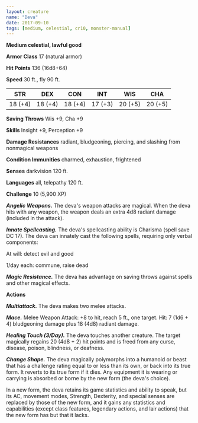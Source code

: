 ```yaml
---
layout: creature
name: "Deva"
date: 2017-09-10
tags: [medium, celestial, cr10, monster-manual]
---
```


**Medium celestial, lawful good**

**Armor Class** 17 (natural armor)

**Hit Points** 136 (16d8+64)

**Speed** 30 ft., fly 90 ft.

|   STR   |   DEX   |   CON   |   INT   |   WIS   |   CHA   |
|:-----:|:-----:|:-----:|:-----:|:-----:|:-----:|
| 18 (+4) | 18 (+4) | 18 (+4) | 17 (+3) | 20 (+5) | 20 (+5) |

**Saving Throws** Wis +9, Cha +9

**Skills** Insight +9, Perception +9

**Damage Resistances** radiant, bludgeoning, piercing, and slashing from nonmagical weapons

**Condition Immunities** charmed, exhaustion, frightened

**Senses** darkvision 120 ft.

**Languages** all, telepathy 120 ft.

**Challenge** 10 (5,900 XP)

***Angelic Weapons.*** The deva's weapon attacks are magical. When the deva hits with any weapon, the weapon deals an extra 4d8 radiant damage (included in the attack).

***Innate Spellcasting.*** The deva's spellcasting ability is Charisma (spell save DC 17). The deva can innately cast the following spells, requiring only verbal components: 

At will: detect evil and good

1/day each: commune, raise dead

***Magic Resistance.*** The deva has advantage on saving throws against spells and other magical effects.

**Actions**

***Multiattack.*** The deva makes two melee attacks.

***Mace.*** Melee Weapon Attack: +8 to hit, reach 5 ft., one target. Hit: 7 (1d6 + 4) bludgeoning damage plus 18 (4d8) radiant damage.

***Healing Touch (3/Day).*** The deva touches another creature. The target magically regains 20 (4d8 + 2) hit points and is freed from any curse, disease, poison, blindness, or deafness.

***Change Shape.*** The deva magically polymorphs into a humanoid or beast that has a challenge rating equal to or less than its own, or back into its true form. It reverts to its true form if it dies. Any equipment it is wearing or carrying is absorbed or borne by the new form (the deva's choice).

In a new form, the deva retains its game statistics and ability to speak, but its AC, movement modes, Strength, Dexterity, and special senses are replaced by those of the new form, and it gains any statistics and capabilities (except class features, legendary actions, and lair actions) that the new form has but that it lacks.


